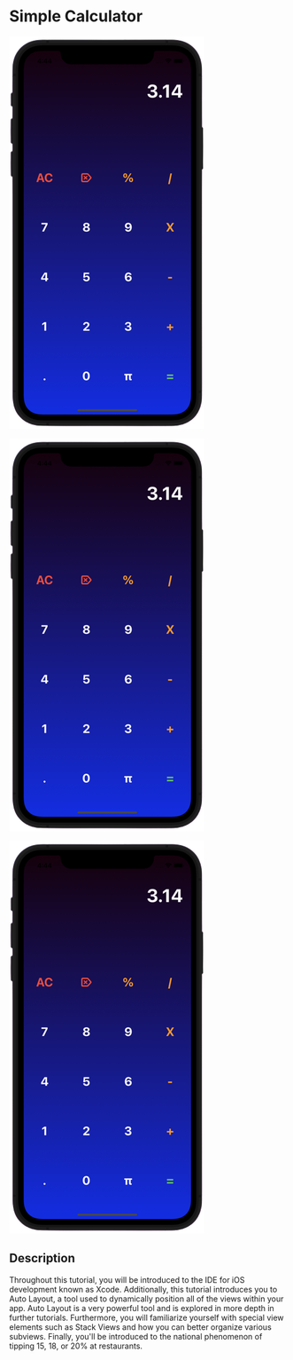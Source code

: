 # Simple Calculator

![Text](./screenshots/photoCalculator.png)



![Text](./screenshots/photoCalculator.png)


![Text](./screenshots/photoCalculator.png)


## Description

Throughout this tutorial, you will be introduced to the IDE for iOS
development known as Xcode. Additionally, this tutorial introduces you to Auto
Layout, a tool used to dynamically position all of the views within your app.
Auto Layout is a very powerful tool and is explored in more depth in further
tutorials. Furthermore, you will familiarize yourself with special view elements
such as Stack Views and how you can better organize various subviews. Finally,
you'll be introduced to the national phenomenon of tipping 15, 18, or 20% at
restaurants.
